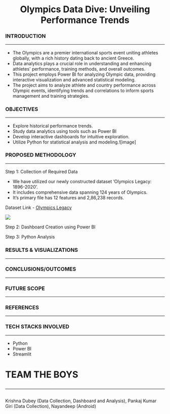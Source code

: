 <h1 align="center">Olympics Data Dive: Unveiling Performance Trends</h1>

### INTRODUCTION<hr>
- The Olympics are a premier international sports event uniting athletes globally, with a rich history dating back to ancient Greece. 
- Data analytics plays a crucial role in understanding and enhancing athletes' performance, training methods, and overall outcomes.
- This project employs Power BI for analyzing Olympic data, providing interactive visualization and advanced statistical modeling.
- The project aims to analyze athlete and country performance across Olympic events, identifying trends and correlations to inform sports management and training strategies.


### OBJECTIVES<hr>
- Explore historical performance trends.
- Study data analytics using tools such as Power BI  
- Develop interactive dashboards for intuitive exploration.
- Utilize Python for statistical analysis and modeling.![image]


### PROPOSED METHODOLOGY<hr>
Step 1: Collection of Required Data
- We have utilized our newly constructed dataset ‘Olympics Legacy: 1896-2020’.
- It includes comprehensive data spanning 124 years of Olympics.
- It’s primary file has 12 features and 2,86,238 records.

Dataset Link - <a href="https://www.kaggle.com/datasets/krishd123/olympics-legacy-1896-2020" target="_blank">Olympics Legacy</a>

<img src='![image](https://github.com/krishnaura45/Olympics_Data_Dive/assets/118080140/85558497-37e8-4145-9bac-1abeaf6b703b)
'></img>

Step 2: Dashboard Creation using Power BI

Step 3: Python Analysis


### RESULTS & VISUALIZATIONS<hr>

### CONCLUSIONS/OUTCOMES<hr>

### FUTURE SCOPE<hr>

### REFERENCES<hr>

### TECH STACKS INVOLVED<hr>
- Python
- Power BI
- Streamlit

# TEAM THE BOYS<hr>
Krishna Dubey (Data Collection, Dashboard and Analysis), Pankaj Kumar Giri (Data Collection), Nayandeep (Android)
